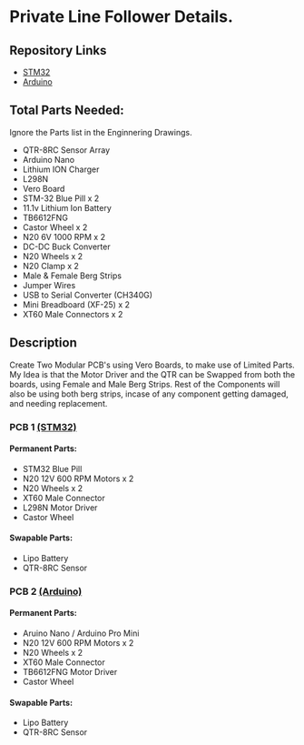 # Private Line Follower Details.

## Repository Links
- [STM32](Code/STM32)
- [Arduino](Code/ARDUINO)
  
## Total Parts Needed:
Ignore the Parts list in the Enginnering Drawings.
- QTR-8RC Sensor Array
- Arduino Nano 
- Lithium ION Charger
- L298N
- Vero Board
- STM-32 Blue Pill x 2
- 11.1v Lithium Ion Battery
- TB6612FNG
- Castor Wheel x 2
- N20 6V 1000 RPM x 2
- DC-DC Buck Converter
- N20 Wheels x 2
- N20 Clamp x 2
- Male & Female Berg Strips
- Jumper Wires
- USB to Serial Converter (CH340G)
- Mini Breadboard (XF-25) x 2
- XT60 Male Connectors x 2

  
## Description
Create Two Modular PCB's using Vero Boards, to make use of Limited Parts. My Idea is that the Motor Driver and the QTR can be Swapped from both the boards, using Female and Male Berg Strips. Rest of the Components will also be using both berg strips, incase of any component getting damaged, and needing replacement.



### PCB 1 [(STM32)](Code/STM32)

#### Permanent Parts:
- STM32 Blue Pill
- N20 12V 600 RPM Motors x 2
- N20 Wheels x 2
- XT60 Male Connector
- L298N Motor Driver
- Castor Wheel

#### Swapable Parts:
- Lipo Battery
- QTR-8RC Sensor

### PCB 2 [(Arduino)](Code/ARDUINO)

#### Permanent Parts:
- Aruino Nano / Arduino Pro Mini
- N20 12V 600 RPM Motors x 2
- N20 Wheels x 2
- XT60 Male Connector
- TB6612FNG Motor Driver
- Castor Wheel
  
#### Swapable Parts:
- Lipo Battery
- QTR-8RC Sensor

